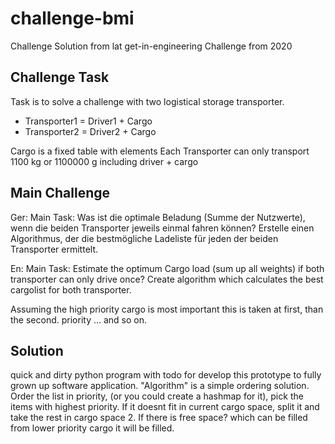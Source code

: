 # challenge-bmi
Challenge Solution from lat get-in-engineering Challenge from 2020

## Challenge Task
Task is to solve a challenge with two logistical storage transporter.

+ Transporter1 = Driver1 + Cargo
+ Transporter2 = Driver2 + Cargo

Cargo is a fixed table with elements
Each Transporter can only transport 1100 kg or 1100000 g including driver + cargo


## Main Challenge

Ger:
Main Task:
Was ist die optimale Beladung (Summe der Nutzwerte),
wenn die beiden Transporter jeweils einmal fahren können?
Erstelle einen Algorithmus,
der die bestmögliche Ladeliste für jeden der beiden Transporter ermittelt.

En:
Main Task:
Estimate the optimum Cargo load (sum up all weights)
if both transporter can only drive once?
Create algorithm which calculates the best cargolist for both transporter.

Assuming the high priority cargo is most important this is taken at first, than the second. priority ...
and so on.

## Solution
quick and dirty python program with todo for develop this prototype to fully grown up software application.
"Algorithm" is a simple ordering solution.
Order the list in priority, (or you could create a hashmap for it), 
pick the items with highest priority.
If it doesnt fit in current cargo space, split it and take the rest in cargo space 2.
If there is free space? which can be filled from lower priority cargo it will be filled.